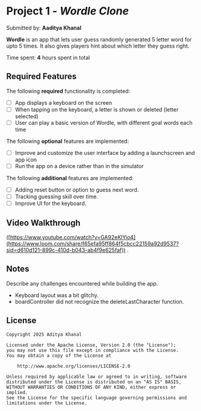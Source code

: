 # Project 1 - *Wordle Clone*

Submitted by: **Aaditya Khanal**

**Wordle** is an app that lets user guess randomly generated 5 letter word for upto 5 times. It also gives players hint about which letter they guess right.

Time spent: **4** hours spent in total

## Required Features

The following **required** functionality is completed:

- [ ] App displays a keyboard on the screen
- [ ] When tapping on the keyboard, a letter is shown or deleted (letter selected)
- [ ] User can play a basic version of Wordle, with different goal words each time

The following **optional** features are implemented:

- [ ] Improve and customize the user interface by adding a launchscreen and app icon
- [ ] Run the app on a device rather than in the simulator

The following **additional** features are implemented:

- [ ] Adding reset button or option to guess next word.
- [ ] Tracking guessing skill over time.
- [ ] Improve UI for the keyboard.

## Video Walkthrough

([https://www.youtube.com/watch?v=GA92eKlYio4](https://www.loom.com/share/f65efa95ff864f5cbcc22159a92d9537?sid=d610d121-899c-410d-b043-ab4f9e625faf)) .


## Notes

Describe any challenges encountered while building the app.

- Keyboard layout was a bit glitchy.
- boardController did not recognize the deleteLastCharacter function.

## License

    Copyright 2025 Aditya Khanal

    Licensed under the Apache License, Version 2.0 (the "License");
    you may not use this file except in compliance with the License.
    You may obtain a copy of the License at

        http://www.apache.org/licenses/LICENSE-2.0

    Unless required by applicable law or agreed to in writing, software
    distributed under the License is distributed on an "AS IS" BASIS,
    WITHOUT WARRANTIES OR CONDITIONS OF ANY KIND, either express or implied.
    See the License for the specific language governing permissions and
    limitations under the License.
